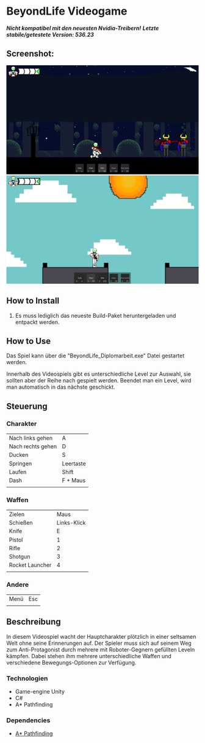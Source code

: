 # BeyondLife Videogame

***Nicht kompatibel mit den neuesten Nvidia-Treibern!***
***Letzte stabile/getestete Version: 536.23***

## Screenshot:
![Screenshot](https://raw.githubusercontent.com/Rudi-Wagner/BeyondLife_Diplomarbeit/main/BeyondLife_Diplomarbeit/Assets/Sprites/Ingame_screenshots/Bild1.png)
![Screenshot](https://raw.githubusercontent.com/Rudi-Wagner/BeyondLife_Diplomarbeit/main/BeyondLife_Diplomarbeit/Assets/Sprites/Ingame_screenshots/Bild2.png)

 
## How to Install
 1. Es muss lediglich das neueste Build-Paket heruntergeladen und entpackt werden.

## How to Use
Das Spiel kann über die "BeyondLife_Diplomarbeit.exe" Datei gestartet werden.

Innerhalb des Videospiels gibt es unterschiedliche Level zur Auswahl, sie sollten aber der Reihe nach gespielt werden.
Beendet man ein Level, wird man automatisch in das nächste geschickt.

## Steuerung
### Charakter
|||
|--|--|
| Nach links gehen | A |
| Nach rechts gehen | D |
| Ducken | S |
| Springen | Leertaste |
| Laufen | Shift |
| Dash | F + Maus|
|||

### Waffen
|||
|--|--|
| Zielen | Maus |
| Schießen | Links-Klick |
| Knife| E |
| Pistol | 1 |
| Rifle | 2 |
| Shotgun | 3 |
| Rocket Launcher | 4 |
|||

### Andere
|||
|--|--|
| Menü | Esc |
|||

## Beschreibung
In diesem Videospiel wacht der Hauptcharakter plötzlich in einer seltsamen Welt ohne seine Erinnerungen auf. 
Der Spieler muss sich auf seinem Weg zum Anti-Protagonist durch mehrere mit Roboter-Gegnern gefüllten Leveln kämpfen.
Dabei stehen ihm mehrere unterschiedliche Waffen und verschiedene Bewegungs-Optionen zur Verfügung.


### Technologien
 - Game-engine Unity
 - C#
 - A* Pathfinding

### Dependencies
 - [A* Pathfinding](https://arongranberg.com/astar/)
